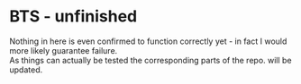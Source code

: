# BTS - unfinished                 
Nothing in here is even confirmed to function correctly yet - in fact I would more likely guarantee failure.                 
As things can actually be tested the corresponding parts of the repo. will be updated.               

